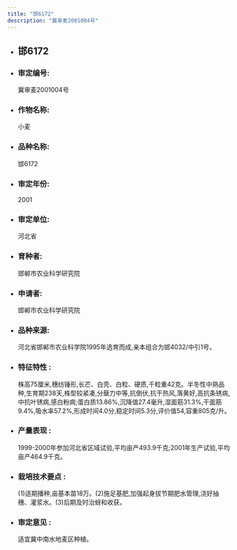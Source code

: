 ```yaml
---
title: "邯6172"
description: "冀审麦2001004号"
---
```

* ## 邯6172
* ###  审定编号:  
   冀审麦2001004号

*  ### 作物名称:  
   小麦

*   ###  品种名称: 
    邯6172

*   ### 审定年份: 
    2001

*   ### 审定单位:  
    河北省

*   ### 育种者:  
    邯郸市农业科学研究院

*   ### 申请者:  
    邯郸市农业科学研究院

*   ### 品种来源:  
    河北省邯郸市农业科学院1995年选育而成,亲本组合为邯4032/中引1号。

*   ### 特征特性 : 
    株高75厘米,穗纺锤形,长芒、白壳、白粒、硬质,千粒重42克。半冬性中熟品种,生育期238天,株型较紧凑,分蘖力中等,抗倒伏,抗干热风,落黄好,高抗条锈病,中抗叶锈病,感白粉病;蛋白质13.86%,沉降值27.4毫升,湿面筋31.3%,干面筋9.4%,吸水率57.2%,形成时间4.0分,稳定时间5.3分,评价值54,容重805克/升。

*   ### 产量表现 : 
    1999-2000年参加河北省区域试验,平均亩产493.9千克;2001年生产试验,平均亩产464.9千克。

*   ### 栽培技术要点 : 
    (1)适期播种,亩基本苗18万。(2)施足基肥,加强起身拔节期肥水管理,浇好抽穗、灌浆水。(3)后期及时治蚜和收获。

*   ### 审定意见 : 
    适宜冀中南水地麦区种植。
